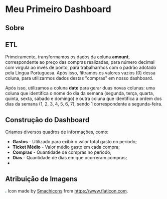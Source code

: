 # Meu Primeiro Dashboard

## Sobre





## ETL

Primeiramente, transformamos os dados da coluna **amount**, correspondente ao preço das compras realizadas, para número decimal com vírgula ao invés de ponto, para trabalharmos com o padrão adotado pela Língua Portuguesa. Após isso, filtramos os valores vazios (0) dessa coluna, para utilizarmos dados destas "compras" em nosso dashboard.

Após isso, utilizamos a coluna **date** para gerar duas novas colunas: uma coluna que identifica o nome do dia da semana (segunda, terça, quarta, quinta, sexta, sábado e domingo) e outra coluna que identifica a ordem dos dias da semana (1, 2, 3, 4, 5, 6, 7), sendo 1 correspondente a segunda-feira.



## Construção do Dashboard

Criamos diversos quadros de informações, como:

- **Gastos** - Utilizado para exibir o valor total gasto no período;
- **Ticket Médio** - Valor médio gasto em cada compra;
- **Compras** - Quantidade de compras no período;
- **Dias** - Quantidade de dias em que ocorreram compras;
- 





## Atribuição de Imagens

<img src="C:\Users\valen\OneDrive\Documentos\Repositórios\MeuPrimeiroDashboard\icons\financial-profit.png" style="zoom:25%;" /> Icon made by [Smachicons](https://www.flaticon.com/authors/smashicons) from https://www.flaticon.com. 

